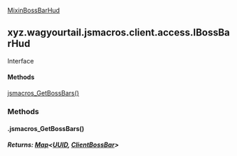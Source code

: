 
[MixinBossBarHud](1.9.2/xyz/wagyourtail/jsmacros/client/mixins/access/MixinBossBarHud.html)

xyz.wagyourtail.jsmacros.client.access.IBossBarHud
--------------------------------------------------

Interface
#### 

#### Methods

[jsmacros\_GetBossBars()](#jsmacros_GetBossBars-)



### Methods

#### .jsmacros\_GetBossBars()


##### Returns: [Map](https://docs.oracle.com/javase/8/docs/api/index.html?java/util/Map.html)<[UUID](https://docs.oracle.com/javase/8/docs/api/index.html?java/util/UUID.html), [ClientBossBar](https://wagyourtail.xyz/Projects/MinecraftMappingViewer/App?mapping=INTERMEDIARY,YARN&version=1.20.5&search=net/minecraft/client/gui/hud/ClientBossBar)>




